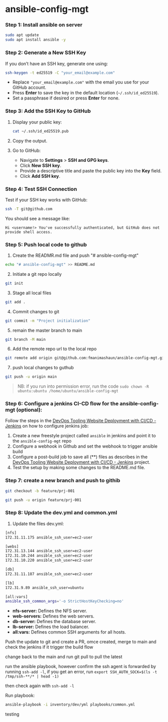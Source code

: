 # ansible-config-mgt
### Step 1: Install ansible on server
```bash
sudo apt update
sudo apt install ansible -y
```

### Step 2: Generate a New SSH Key
If you don’t have an SSH key, generate one using:
```bash
ssh-keygen -t ed25519 -C "your_email@example.com"
```
- Replace `"your_email@example.com"` with the email you use for your GitHub account.
- Press **Enter** to save the key in the default location (`~/.ssh/id_ed25519`).
- Set a passphrase if desired or press **Enter** for none.

### Step 3: Add the SSH Key to GitHub
1. Display your public key:
   ```bash
   cat ~/.ssh/id_ed25519.pub
   ```
2. Copy the output.

3. Go to GitHub:
   - Navigate to **Settings** > **SSH and GPG keys**.
   - Click **New SSH key**.
   - Provide a descriptive title and paste the public key into the **Key** field.
   - Click **Add SSH key**.

### Step 4: Test SSH Connection
Test if your SSH key works with GitHub:
```bash
ssh -T git@github.com
```
You should see a message like:
```plaintext
Hi <username!> You've successfully authenticated, but GitHub does not provide shell access.
```

### Step 5: Push local code to github
1. Create the READMR.md file and push "# ansible-config-mgt"
```bash
echo "# ansible-config-mgt" >> README.md
```

2. Initiate a git repo locally
```bash
git init
```

3. Stage all local files
```bash
git add .
```

4. Commit changes to git
```bash
git commit -m "Project initialization"
```

5. remain the master branch to main
```bash
git branch -M main
```

6. Add the remote repo url to the local repo
```bash
git remote add origin git@github.com:fmanimashaun/ansible-config-mgt.git
```

7. push local changes to guthub
```bash
git push -u origin main
```

>NB: if you run into permission error, run the code `sudo chown -R ubuntu:ubuntu /home/ubuntu/ansible-config-mgt`

### Step 6: Configure a jenkins CI-CD flow for the ansible-config-mgt (optional):
Follow the steps in the [DevOps Tooling Website Deployment with CI/CD - Jenkins](../Projects_documenration/Tooling_website_deployment_automation_with_continuous_integration-jenkins/README.md) on how to configure jenkins job:
1. Create a new freestyle project called `ansible` in jenkins and point it to the `ansible-config-mgt` repo
2. Configure a webhook in Github and set the webhook to trigger ansible build
3. Configure a post-build job to save all (**) files as describes in the [DevOps Tooling Website Deployment with CI/CD - Jenkins](../Projects_documenration/Tooling_website_deployment_automation_with_continuous_integration-jenkins/README.md) project.
4. Test the setup by making some changes to the README.md file.

### Step 7: create a new branch and push to githib
```bash
git checkout -b feature/prj-001

git push -u origin feature/prj-001
```

### Step 8: Update the dev.yml and common.yml

1. Update the files
dev.yml:
```bash
[nfs]
172.31.11.175 ansible_ssh_user=ec2-user

[webs]
172.31.13.144 ansible_ssh_user=ec2-user
172.31.10.244 ansible_ssh_user=ec2-user
172.31.10.220 ansible_ssh_user=ec2-user

[db]
172.31.11.187 ansible_ssh_user=ec2-user

[lb]
172.31.9.89 ansible_ssh_user=ubuntu

[all:vars]
ansible_ssh_common_args='-o StrictHostKeyChecking=no'
```

- **nfs-server:** Defines the NFS server.
- **web-servers:** Defines the web servers.
- **db-server:** Defines the database server.
- **lb-server:** Defines the load balancer.
- **all:vars:** Defines common SSH arguments for all hosts.

Push the update to git and create a PR, omce created, merge to main and check the jenkins if it trigger the build flow

change back to the main and run git pull to pull the latest

run the ansible playbook, however confirm the ssh agent is forwarded by running `ssh-add -l`, if you get an error, run `export SSH_AUTH_SOCK=$(ls -t /tmp/ssh-**/* | head -1)`

then check again with `ssh-add -l`

Run playbook:
```bash
ansible-playbook -i inventory/dev/yml playbooks/common.yml
```

testing




